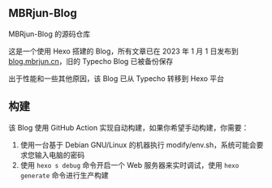 ## MBRjun-Blog
MBRjun-Blog 的源码仓库  

这是一个使用 Hexo 搭建的 Blog，所有文章已在 2023 年 1 月 1 日发布到 [blog.mbrjun.cn](https://blog.mbrjun.cn)，旧的 Typecho Blog 已被备份保存  

出于性能和一些其他原因，该 Blog 已从 Typecho 转移到 Hexo 平台  


## 构建
该 Blog 使用 GitHub Action 实现自动构建，如果你希望手动构建，你需要：  

1. 使用一台基于 Debian GNU/Linux 的机器执行 modify/env.sh，系统可能会要求您输入电脑的密码
2. 使用 ``hexo s debug`` 命令开启一个 Web 服务器来实时调试，使用 ``hexo generate`` 命令进行生产构建  
